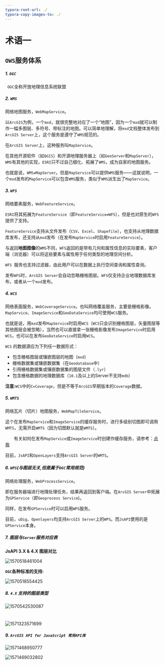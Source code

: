 ```yaml
---
typora-root-url: ./
typora-copy-images-to: ./
---
```


# 术语一

## `OWS`服务体系

##### 1. `OGC`

` OGC`全称开放地理信息系统联盟

##### 2. `WMS`

网络地图服务，`WebMapService`。

以`ArcGIS`为例，一个`mxd`，就很完整地对应了一个“地图”，因为一个`mxd`就可以制作一幅多图层、多符号、带标注的地图。可以简单地理解，将`mxd`文档整体发布到`ArcGIS Server`上，这个服务是遵守了`WMS`规范的。

在`ArcGIS Server`上，这种服务叫`MapService`。

在其他开源软件（如`QGIS`）和开源地理服务器上（如`GeoServer`和`MapServer`），`WMS`有其他的实现，`ESRI`只不过自己细化、拓展了`WMS`，成为自家的地图服务。

也就是说，`WMS≠MapServer`。但是`MapService`可以提供`WMS`服务——这就说明，一个`mxd`发布的`MapService`可以包含`WMS`服务，类似于`WMS`派生出了`MapService`。

##### 3. `WFS`

网络要素服务，`WebFeatureService`。

`ESRI`将其拓展为`FeatureService`（即`FeatureService≠WFS`），但是也对原生的`WFS`提供了支持。

`FeatureService`支持从文件发布（`CSV`、`Excel`、`Shapefile`），也支持从地理数据库发布，还支持从`mxd`发布（在发布`MapService`时启用`FeatureService`）。

与返回**地图图像**的`WMS`不同，`WFS`返回的是带有几何和属性信息的实际要素，客户端（浏览器）可以将这些要素与属性用于任何类型的地理空间分析。

`WFS `服务也支持过滤器，由此用户可以在数据上执行空间查询和属性查询。

发布`WFS`时，`ArcGIS Server`会自动忽略栅格图层。`WFS`仅支持企业地理数据库发布，或者从一个`mxd`发布。

##### 4. `WCS`

网络表面服务，`WebCoverageService`。也叫网络覆盖服务，主要是栅格影像。`MapService`、`ImageService`和`GeoDataService`均可使用`WCS`服务。

也就是说，用`mxd`发布`MapService`时启用`WCS`（`WCS`只会识别栅格图层，矢量图层等其他图层会被忽略），当然也可以直接拿一张栅格影像发布`ImageService`时启用`WCS`，也可以在发布`GeoDataService`时启用`WCS`。

`WCS` 的数据源应为下列任一数据形式：

- 包含栅格图层或镶嵌图层的地图（`mxd`）
- 栅格数据集或镶嵌数据集（在`Geodatabase`中）
- 引用栅格数据集或镶嵌数据集的图层文件（`.lyr`）
- 包含栅格数据的地理数据库（`10.1`及以上的Server不支持`mdb`）

**注意:**`WCS`中的`C=Coverage`，但是不等于`ArcGIS`早期版本的`Coverage`数据。

##### 5. `WMTS`

网络瓦片（切片）地图服务，`WebMapTileService`。

这个在发布`MapService`和`ImageService`的缓存服务时，进行多级别切图即可调用`WMTS`，无需开启`WMTS`（因为切图默认就是`WMTS`）。

　　有关如何在发布`MapService`或`ImageService`时创建作缓存服务，请参考：[点我](http://enterprise.arcgis.com/zh-cn/server/latest/publish-services/windows/creating-a-map-cache.htm)

目前，`JsAPI`和`OpenLayers`支持`ArcGIS Server`的`WMTS`。

##### 6. `WPS`(与图层无关,但是属于`OGC`常用规范)

网络处理服务，`WebProcessService`。

即在服务器端进行地理处理任务，结果再返回到客户端。在`ArcGIS Server`中拓展为`GPService`（即`Geoprocess Service`)。

同样，在发布`GPService`时可以启用`WPS`服务。

目前，`uDig`、`Openlayers`均支持`ArcGIS Server`上的`WPS`。而`JsAPI`使用的是`GPService`本身。

##### 7. 图层与`Server`服务对应表

**JsAPI 3.X & 4.X 图层对比**

![1570518461004](D:/总结/img/1570518461004.png)

**`OGC`各种标准的支持:**

![1570518554425](D:/总结/img/1570518554425.png)



##### 8. `4.X` 支持的图层类型

![1570542530087](D:/总结/img/1570542530087.png)

# 

![1571323571699](/1571323571699.png)

##### 9. `ArcGIS API for JavaScript 常用API库`

![1571468950777](/1571468950777.png)

![1571469032802](/1571469032802.png)